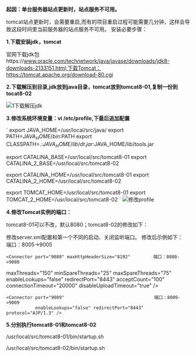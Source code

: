 **起因：单台服务器站点更新时，站点服务不可用。**

tomcat站点更新时，会需要重启,而有的项目重启过程可能需要几分钟，这样会导致这段时间里当前服务器的站点服务不可用。
安装必要步骤：

**1.下载安装jdk，tomcat**

官网下载jdk包https://www.oracle.com/technetwork/java/javase/downloads/jdk8-downloads-2133151.html;下载Tomcat：https://tomcat.apache.org/download-80.cgi


**2.下载解压到目录,jdk放到java目录，tomcat放到tomcat8-01,复制一份到tocat8-02**

![1下载解压jdk](/uploads/1c92279d7537bf323a915f6ab6a98141/1下载解压jdk.png)


**3.修改系统环境变量：vi /etc/profile,下最后追加配置**


`
export JAVA_HOME=/usr/local/src/java/
export PATH=$JAVA_HOME/bin:$PATH
export CLASSPATH=.:$JAVA_HOME/lib/dt.jar:$JAVA_HOME/lib/tools.jar

export CATALINA_BASE=/usr/local/src/tomcat8-01
export CATALINA_2_BASE=/usr/local/src/tomcat8-02

export CATALINA_HOME=/usr/local/src/tomcat8-01
export CATALINA_2_HOME=/usr/local/src/tomcat8-02

export TOMCAT_HOME=/usr/local/src/tomcat8-01
export TOMCAT_2_HOME=/usr/local/src/tomcat8-02
`
![修改profile](/uploads/c9efc4d3de94ed74d3c2637fd538e5bb/修改profile.png)


**4.修改Tomcat实例的端口：**

tomcat8-01可以不改，默认8080；tomcat8-02的修改如下：

修改server.xml配置和第一个不同的启动、关闭监听端口。
修改后示例如下：
　 <Server port="9005" shutdown="SHUTDOWN">　               端口：8005->9005
<!-- Define a non-SSL HTTP/1.1 Connector on port 8080 -->
    <Connector port="9080" maxHttpHeaderSize="8192"　       端口：8080->9080
maxThreads="150" minSpareThreads="25" maxSpareThreads="75"
               enableLookups="false" redirectPort="8443" acceptCount="100"
               connectionTimeout="20000" disableUploadTimeout="true" />
<!-- Define an AJP 1.3 Connector on port 8009 -->
    <Connector port="9009"                                  端口：8009->9009
               enableLookups="false" redirectPort="8443" protocol="AJP/1.3" />


**5.分别执行tomcat8-01和tomcat8-02**

/usr/local/src/tomcat8-01/bin/startup.sh 

/usr/local/src/tomcat8-02/bin/startup.sh 
